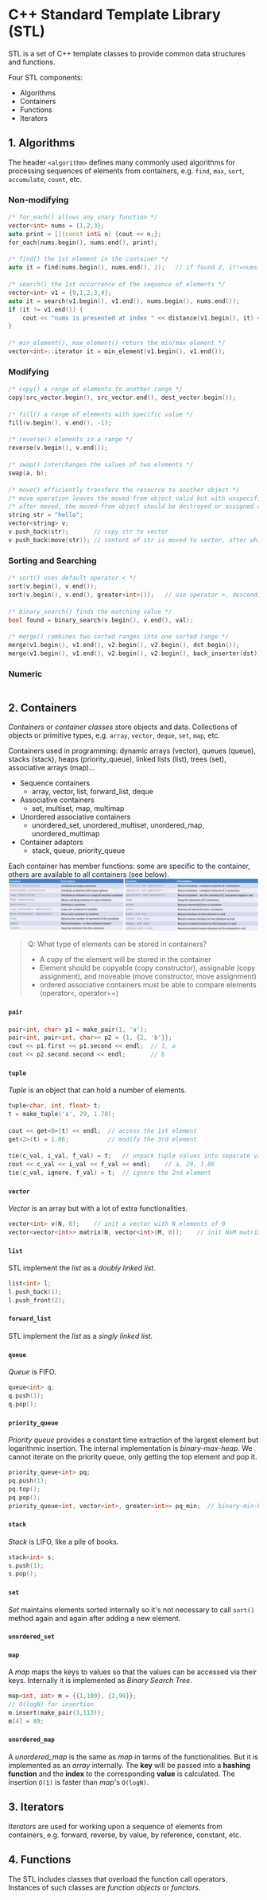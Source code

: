 # C++ Standard Template Library (STL)

STL is a set of C++ template classes to provide common data structures and functions.

Four STL components:
- Algorithms
- Containers
- Functions
- Iterators

## 1. Algorithms

The header `<algorithm>` defines many commonly used algorithms for processing sequences of elements from containers, e.g. `find`, `max`, `sort`, `accumulate`, `count`, etc.

### Non-modifying

```c++
/* for_each() allows any unary function */
vector<int> nums = {1,2,3};
auto print = [](const int& n) {cout << n;};
for_each(nums.begin(), nums.end(), print);

/* find() the 1st element in the container */
auto it = find(nums.begin(), nums.end(), 2);   // if found 2, it!=nums.ends()

/* search() the 1st occurrence of the sequence of elements */
vector<int> v1 = {9,1,2,3,4};
auto it = search(v1.begin(), v1.end(), nums.begin(), nums.end());
if (it != v1.end()) {
    cout << "nums is presented at index " << distance(v1.begin(), it) << endl;
}

/* min_element(), max_element() returs the min/max element */
vector<int>::iterator it = min_element(v1.begin(), v1.end());
```

### Modifying

```c++
/* copy() a range of elements to another range */
copy(src_vector.begin(), src_vector.end(), dest_vector.begin());

/* fill() a range of elements with specific value */
fill(v.begin(), v.end(), -1);

/* reverse() elements in a range */
reverse(v.begin(), v.end());

/* swap() interchanges the values of two elements */
swap(a, b);

/* move() efficiently transfers the resource to another object */
/* move operation leaves the moved-from object valid but with unspecified value */
/* after moved, the moved-from object should be destroyed or assigned a new value */
string str = "hello";
vector<string> v;
v.push_back(str);       // copy str to vector
v.push_back(move(str)); // content of str is moved to vector, after which str might be empty
```

### Sorting and Searching

```c++
/* sort() uses default operator < */
sort(v.begin(), v.end());
sort(v.begin(), v.end(), greater<int>());   // use operator >, descending order

/* binary_search() finds the matching value */
bool found = binary_search(v.begin(), v.end(), val);

/* merge() combines two sorted ranges into one sorted range */
merge(v1.begin(), v1.end(), v2.begin(), v2.begin(), dst.begin());
merge(v1.begin(), v1.end(), v2.begin(), v2.begin(), back_inserter(dst));
```

### Numeric

```c++
```

## 2. Containers

*Containers* or *container classes* store objects and data. Collections of objects or primitive types, e.g. `array`, `vector`, `deque`, `set`, `map`, etc. 

Containers used in programming: dynamic arrays (vector), queues (queue), stacks (stack), heaps (priority_queue), linked lists (list), trees (set), associative arrays (map)...

- Sequence containers
    * array, vector, list, forward_list, deque
- Associative containers
    * set, multiset, map, multimap
- Unordered associative containers
    * unordered_set, unordered_multiset, unordered_map, unordered_multimap
- Container adaptors
    * stack, queue, priority_queue

Each container has member functions: some are specific to the container, others are available to all containers (see below).
![Containers Common Member Functions](./containers-common-methods.png)

> Q: What type of elements can be stored in containers?
> - A copy of the element will be stored in the container
> - Element should be copyable (copy constructor), assignable (copy assignment), and moveable (move constructor, move assignment)
> - ordered associative containers must be able to compare elements (operator<, operator==)

#### `pair`

```c++
pair<int, char> p1 = make_pair(1, 'a');
pair<int, pair<int, char>> p2 = {1, {2, 'b'}};
cout << p1.first << p1.second << endl;  // 1, a
cout << p2.second.second << endl;       // b
```

#### `tuple`

*Tuple* is an object that can hold a number of elements.

```c++
tuple<char, int, float> t;
t = make_tuple('a', 29, 1.78);

cout << get<0>(t) << endl;  // access the 1st element
get<2>(t) = 1.86;           // modify the 3rd element

tie(c_val, i_val, f_val) = t;   // unpack tuple values into separate variables
cout << c_val << i_val << f_val << endl;    // a, 29, 1.86
tie(c_val, ignore, f_val) = t;  // ignore the 2nd element
```

#### `vector`

*Vector* is an array but with a lot of extra functionalities.

```c++
vector<int> v(N, 0);    // init a vector with N elements of 0
vector<vector<int>> matrix(N, vector<int>(M, 0));    // init NxM matrix filled with all 0
```

#### `list`

STL implement the *list* as a *doubly linked list*.

```c++
list<int> l;
l.push_back(1);
l.push_front(2);
```

#### `forward_list`

STL implement the *list* as a *singly linked list*.

#### `queue`

*Queue* is FIFO.

```c++
queue<int> q;
q.push(1);
q.pop();
```

#### `priority_queue`

*Priority queue* provides a constant time extraction of the largest element but logarithmic insertion. The internal implementation is *binary-max-heap*. We cannot iterate on the priority queue, only getting the top element and pop it.

```c++
priority_queue<int> pq;
pq.push(1);
pq.top();
pq.pop();
priority_queue<int, vector<int>, greater<int>> pq_min;  // binary-min-heap
```

#### `stack`

*Stack* is LIFO, like a pile of books.

```c++
stack<int> s;
s.push(1);
s.pop();
```

#### `set`

*Set* maintains elements sorted internally so it's not necessary to call `sort()` method again and again after adding a new element.

#### `unordered_set`

#### `map`

A *map* maps the keys to values so that the values can be accessed via their keys. Internally it is implemented as *Binary Search Tree*.

```c++
map<int, int> m = {{1,100}, {2,99}};
// O(logN) for insertion
m.insert(make_pair(3,113));
m[4] = 89;
```

#### `unordered_map`

A *unordered_map* is the same as *map* in terms of the functionalities. But it is implemented as an *array* internally. The **key** will be passed into a **hashing function** and the **index** to the corresponding **value** is calculated. The insertion `O(1)` is faster than *map*'s `O(logN)`.

## 3. Iterators

*Iterators* are used for working upon a sequence of elements from containers, e.g. forward, reverse, by value, by reference, constant, etc.

## 4. Functions

The STL includes classes that overload the function call operators. Instances of such classes are *function objects* or *functors*.